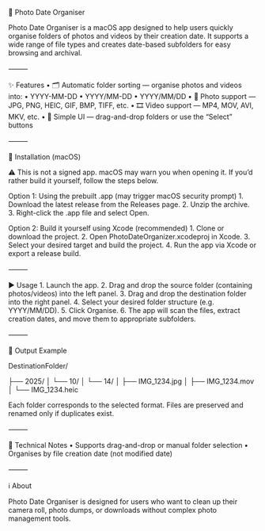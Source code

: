 📸 Photo Date Organiser

Photo Date Organiser is a macOS app designed to help users quickly organise folders of photos and videos by their creation date. It supports a wide range of file types and creates date-based subfolders for easy browsing and archival.

⸻

✨ Features
	•	🗂️ Automatic folder sorting — organise photos and videos into:
	•	YYYY-MM-DD
	•	YYYY/MM-DD
	•	YYYY/MM/DD
	•	📸 Photo support — JPG, PNG, HEIC, GIF, BMP, TIFF, etc.
	•	🎞️ Video support — MP4, MOV, AVI, MKV, etc.
	•	🧠 Simple UI — drag-and-drop folders or use the “Select” buttons

⸻

🧭 Installation (macOS)

⚠️ This is not a signed app. macOS may warn you when opening it. If you’d rather build it yourself, follow the steps below.

Option 1: Using the prebuilt .app (may trigger macOS security prompt)
	1.	Download the latest release from the Releases page.
	2.	Unzip the archive.
	3.	Right-click the .app file and select Open.

Option 2: Build it yourself using Xcode (recommended)
	1.	Clone or download the project.
	2.	Open PhotoDateOrganizer.xcodeproj in Xcode.
	3.	Select your desired target and build the project.
	4.	Run the app via Xcode or export a release build.

⸻

▶️ Usage
	1.	Launch the app.
	2.	Drag and drop the source folder (containing photos/videos) into the left panel.
	3.	Drag and drop the destination folder into the right panel.
	4.	Select your desired folder structure (e.g. YYYY/MM/DD).
	5.	Click Organise.
	6.	The app will scan the files, extract creation dates, and move them to appropriate subfolders.

⸻

📁 Output Example

DestinationFolder/

├── 2025/
│   └── 10/
│       └── 14/
│           ├── IMG_1234.jpg
│           ├── IMG_1234.mov
│           └── IMG_1234.heic

Each folder corresponds to the selected format. Files are preserved and renamed only if duplicates exist.

⸻

🧩 Technical Notes
	•	Supports drag-and-drop or manual folder selection
	•	Organises by file creation date (not modified date)

⸻

ℹ️ About

Photo Date Organiser is designed for users who want to clean up their camera roll, photo dumps, or downloads without complex photo management tools.
